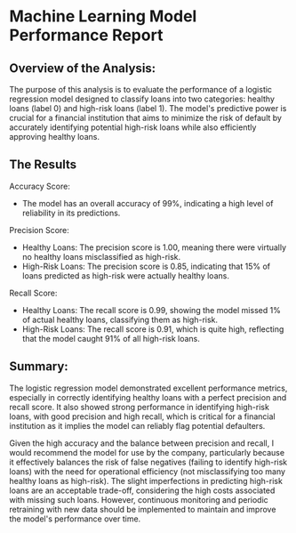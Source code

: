 # Machine Learning Model Performance Report

## Overview of the Analysis:

The purpose of this analysis is to evaluate the performance of a logistic regression model designed to classify loans into two categories: healthy loans (label 0) and high-risk loans (label 1). The model's predictive power is crucial for a financial institution that aims to minimize the risk of default by accurately identifying potential high-risk loans while also efficiently approving healthy loans.

## The Results 

Accuracy Score: 
- The model has an overall accuracy of 99%, indicating a high level of reliability in its predictions.

Precision Score:
- Healthy Loans: The precision score is 1.00, meaning there were virtually no healthy loans misclassified as high-risk.
- High-Risk Loans: The precision score is 0.85, indicating that 15% of loans predicted as high-risk were actually healthy loans.

Recall Score:
- Healthy Loans: The recall score is 0.99, showing the model missed 1% of actual healthy loans, classifying them as high-risk.
- High-Risk Loans: The recall score is 0.91, which is quite high, reflecting that the model caught 91% of all high-risk loans.

## Summary:

The logistic regression model demonstrated excellent performance metrics, especially in correctly identifying healthy loans with a perfect precision and recall score. It also showed strong performance in identifying high-risk loans, with good precision and high recall, which is critical for a financial institution as it implies the model can reliably flag potential defaulters.

Given the high accuracy and the balance between precision and recall, I would recommend the model for use by the company, particularly because it effectively balances the risk of false negatives (failing to identify high-risk loans) with the need for operational efficiency (not misclassifying too many healthy loans as high-risk). The slight imperfections in predicting high-risk loans are an acceptable trade-off, considering the high costs associated with missing such loans. However, continuous monitoring and periodic retraining with new data should be implemented to maintain and improve the model's performance over time.